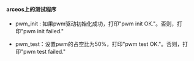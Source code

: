 #### arceos上的测试程序

- pwm_init : 如果pwm驱动初始化成功，打印"pwm init OK."。否则，打印"pwm init failed."

- pwm_test：设置pwm的占空比为50%，打印"pwm test OK."。否则，打印"pwm test failed."